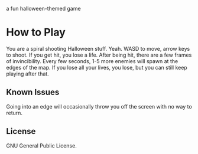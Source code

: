 a fun halloween-themed game

# How to Play
You are a spiral shooting Halloween stuff. Yeah.
WASD to move, arrow keys to shoot. If you get hit, you lose a life. After being hit, there are a few frames of invincibility. Every few seconds, 1-5 more enemies will spawn at the edges of the map. If you lose all your lives, you lose, but you can still keep playing after that.

## Known Issues
Going into an edge will occasionally throw you off the screen with no way to return.

## License
GNU General Public License.